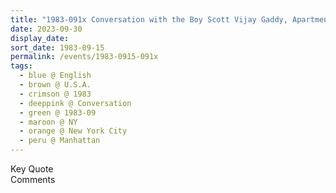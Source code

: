 ```yaml
---
title: "1983-091x Conversation with the Boy Scott Vijay Gaddy, Apartment of Judy Gaddy, 215, West 92nd Street, Manhattan, New York City, NY, U.S.A. (year not sure)"
date: 2023-09-30
display_date: 
sort_date: 1983-09-15
permalink: /events/1983-0915-091x
tags:
  - blue @ English
  - brown @ U.S.A.
  - crimson @ 1983
  - deeppink @ Conversation
  - green @ 1983-09
  - maroon @ NY
  - orange @ New York City
  - peru @ Manhattan
---
```


<wave-list>
  <list-title color="green" width="75">Key Quote</list-title>
  <list-item color="BlanchedAlmond"  width="200"></list-item>
  <list-item color="Lavender"></list-item>
  <list-item color="BlanchedAlmond"></list-item>
</wave-list>

<br>

<wave-list>
  <list-title color="green" width="75">Comments</list-title>
  <list-item color="BlanchedAlmond"  width="200"></list-item>
  <list-item color="Lavender"></list-item>
  <list-item color="BlanchedAlmond"></list-item>
</wave-list>
